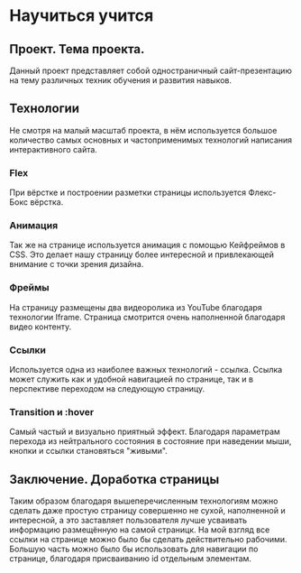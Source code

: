 # Научиться учится

## Проект. Тема проекта.
Данный проект представляет собой одностраничный сайт-презентацию на тему различных техник обучения и развития навыков. 

## Технологии
Не смотря на малый масштаб проекта, в нём используется большое количество самых основных и частоприменимых технологий написания интерактивного сайта.
### Flex
При вёрстке и построении разметки страницы используется Флекс-Бокс вёрстка. 
### Анимация
Так же на странице используется анимация c помощью Кейфреймов в CSS. Это делает нашу страницу более интересной и привлекающей внимание с точки зрения дизайна.
### Фреймы
На страницу размещены два видеоролика из YouTube благодаря технологии Iframe. Страница смотрится очень наполненной благодаря видео контенту.
### Ссылки
Используется одна из наиболее важных технологий - ссылка. Ссылка может служить как и удобной навигацией по странице, так и в перспективе переходом на следующую страницу.
### Transition и :hover
Самый частый и визуально приятный эффект. Благодаря параметрам перехода из нейтрального состояния в состояние при наведении мыши, кнопки и ссылки становяться "живыми".

## Заключение. Доработка страницы
Таким образом благодаря вышеперечисленным технологиям можно сделать даже простую страницу совершенно не сухой, наполненной и интересной, а это заставляет пользователя лучше усваивать информацию размещённую на самой страницк.
На мой взгляд все ссылки на странице можно было бы сделать действительно рабочими. Большую часть можно было бы использовать для навигации по странице, благодаря присваиванию id отдельным элементам.
